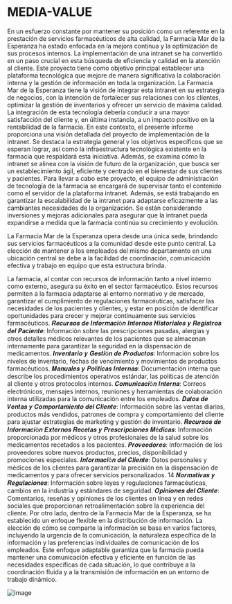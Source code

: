 # MEDIA-VALUE


En un esfuerzo constante por mantener su posición como un referente en la prestación de servicios farmacéuticos de alta calidad, la Farmacia Mar de la Esperanza ha estado enfocada en la mejora continua y la optimización de sus procesos internos. La implementación de una intranet se ha convertido en un paso crucial en esta búsqueda de eficiencia y calidad en la atención al cliente. Este proyecto tiene como objetivo principal establecer una plataforma tecnológica que mejore de manera significativa la colaboración interna y la gestión de información en toda la organización.
La Farmacia Mar de la Esperanza tiene la visión de integrar esta intranet en su estrategia de negocios, con la intención de fortalecer sus relaciones con los clientes, optimizar la gestión de inventarios y ofrecer un servicio de máxima calidad. La integración de esta tecnología debería conducir a una mayor satisfacción del cliente y, en última instancia, a un impacto positivo en la rentabilidad de la farmacia.
En este contexto, el presente informe proporciona una visión detallada del proyecto de implementación de la intranet. Se destaca la estrategia general y los objetivos específicos que se esperan lograr, así como la infraestructura tecnológica existente en la farmacia que respaldará esta iniciativa. Además, se examina cómo la intranet se alinea con la visión de futuro de la organización, que busca ser un establecimiento ágil, eficiente y centrado en el bienestar de sus clientes y pacientes.
Para llevar a cabo este proyecto, el equipo de administración de tecnología de la farmacia se encargará de supervisar tanto el contenido como el servidor de la plataforma intranet. Además, se está trabajando en garantizar la escalabilidad de la intranet para adaptarse eficazmente a las cambiantes necesidades de la organización. Se están considerando inversiones y mejoras adicionales para asegurar que la intranet pueda expandirse a medida que la farmacia continúa su crecimiento y evolución.


La Farmacia Mar de la Esperanza opera desde una única sede, brindando sus servicios farmacéuticos a la comunidad desde este punto central. La elección de mantener a los empleados del mismo departamento en una ubicación central se debe a la facilidad de coordinación, comunicación efectiva y trabajo en equipo que esta estructura brinda.

La farmacia, al contar con recursos de información tanto a nivel interno como externo, asegura su éxito en el sector farmacéutico. Estos recursos permiten a la farmacia adaptarse al entorno normativo y de mercado, garantizar el cumplimiento de regulaciones farmacéuticas, satisfacer las necesidades de los pacientes y clientes, y estar en posición de identificar oportunidades para crecer y mejorar continuamente sus servicios farmacéuticos. 𝑹𝒆𝒄𝒖𝒓𝒔𝒐𝒔 𝒅𝒆 𝑰𝒏𝒇𝒐𝒓𝒎𝒂𝒄𝒊ó𝒏 𝑰𝒏𝒕𝒆𝒓𝒏𝒐𝒔
𝑯𝒊𝒔𝒕𝒐𝒓𝒊𝒂𝒍𝒆𝒔 𝒚 𝑹𝒆𝒈𝒊𝒔𝒕𝒓𝒐𝒔 𝒅𝒆𝒍 𝑷𝒂𝒄𝒊𝒆𝒏𝒕𝒆: Información sobre las prescripciones pasadas, alergias y otros detalles médicos relevantes de los pacientes que se almacenan internamente para garantizar la seguridad en la dispensación de medicamentos.
𝑰𝒏𝒗𝒆𝒏𝒕𝒂𝒓𝒊𝒐 𝒚 𝑮𝒆𝒔𝒕𝒊ó𝒏 𝒅𝒆 𝑷𝒓𝒐𝒅𝒖𝒄𝒕𝒐𝒔: Información sobre los niveles de inventario, fechas de vencimiento y movimientos de productos farmacéuticos.
𝑴𝒂𝒏𝒖𝒂𝒍𝒆𝒔 𝒚 𝑷𝒐𝒍í𝒕𝒊𝒄𝒂𝒔 𝑰𝒏𝒕𝒆𝒓𝒏𝒂𝒔: Documentación interna que describe los procedimientos operativos estándar, las políticas de atención al cliente y otros protocolos internos.
𝑪𝒐𝒎𝒖𝒏𝒊𝒄𝒂𝒄𝒊ó𝒏 𝑰𝒏𝒕𝒆𝒓𝒏𝒂: Correos electrónicos, mensajes internos, reuniones y herramientas de colaboración interna utilizadas para la comunicación entre los empleados.
𝑫𝒂𝒕𝒐𝒔 𝒅𝒆 𝑽𝒆𝒏𝒕𝒂𝒔 𝒚 𝑪𝒐𝒎𝒑𝒐𝒓𝒕𝒂𝒎𝒊𝒆𝒏𝒕𝒐 𝒅𝒆𝒍 𝑪𝒍𝒊𝒆𝒏𝒕𝒆: Información sobre las ventas diarias, productos más vendidos, patrones de compra y comportamiento del cliente para ajustar estrategias de marketing y gestión de inventario.
𝑹𝒆𝒄𝒖𝒓𝒔𝒐𝒔 𝒅𝒆 𝑰𝒏𝒇𝒐𝒓𝒎𝒂𝒄𝒊ó𝒏 𝑬𝒙𝒕𝒆𝒓𝒏𝒐𝒔
𝑹𝒆𝒄𝒆𝒕𝒂𝒔 𝒚 𝑷𝒓𝒆𝒔𝒄𝒓𝒊𝒑𝒄𝒊𝒐𝒏𝒆𝒔 𝑴é𝒅𝒊𝒄𝒂𝒔: Información proporcionada por médicos y otros profesionales de la salud sobre los medicamentos recetados a los pacientes.
𝑷𝒓𝒐𝒗𝒆𝒆𝒅𝒐𝒓𝒆𝒔: Información de los proveedores sobre nuevos productos, precios, disponibilidad y promociones especiales.
𝑰𝒏𝒇𝒐𝒓𝒎𝒂𝒄𝒊ó𝒏 𝒅𝒆𝒍 𝑪𝒍𝒊𝒆𝒏𝒕𝒆: Datos personales y médicos de los clientes para garantizar la precisión en la dispensación de medicamentos y para ofrecer servicios personalizados.
14
𝑵𝒐𝒓𝒎𝒂𝒕𝒊𝒗𝒂𝒔 𝒚 𝑹𝒆𝒈𝒖𝒍𝒂𝒄𝒊𝒐𝒏𝒆𝒔: Información sobre leyes y regulaciones farmacéuticas, cambios en la industria y estándares de seguridad.
𝑶𝒑𝒊𝒏𝒊𝒐𝒏𝒆𝒔 𝒅𝒆𝒍 𝑪𝒍𝒊𝒆𝒏𝒕𝒆: Comentarios, reseñas y opiniones de los clientes en línea y en redes sociales que proporcionan retroalimentación sobre la experiencia del cliente.
Por otro lado, dentro de la Farmacia Mar de la Esperanza, se ha establecido un enfoque flexible en la distribución de información. La elección de cómo se comparte la información se basa en varios factores, incluyendo la urgencia de la comunicación, la naturaleza específica de la información y las preferencias individuales de comunicación de los empleados. Este enfoque adaptable garantiza que la farmacia pueda mantener una comunicación efectiva y eficiente en función de las necesidades específicas de cada situación, lo que contribuye a la coordinación fluida y a la transmisión de información en un entorno de trabajo dinámico.

![image](https://github.com/giovanyosorio/MEDIA-VALUE/assets/30839218/202ff0d7-9111-4d6a-99c8-724362a1f7d3)


